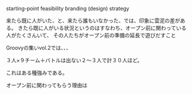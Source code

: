 starting-point
feasibility
branding (design)
strategy


来たら既に人がいた、と、来たら誰もいなかった、では、印象に雲泥の差がある。
きたら既に人がいる状況というのはすなわち、オープン前に関わっている人がたくさんいて、
その人たちがオープン前の準備の延長で遊びだすこと

Groovyの集いvol.2では、、、

３人×９チーム＋バトルは出ない２～３人で計３０人ほど。

これはある種強みである。

オープン前に関わってもらう理由は
